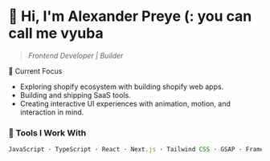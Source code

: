 # 👋 Hi, I'm Alexander Preye (: you can call me vyuba

> *Frontend Developer | Builder*

🧭 Current Focus
- Exploring shopify ecosystem with building shopify web apps.
- Building and shipping SaaS tools.
- Creating interactive UI experiences with animation, motion, and interaction in mind.

### 🧰 Tools I Work With
```ts
JavaScript · TypeScript · React · Next.js · Tailwind CSS · GSAP · Framer Motion · Liquid · Appwrite · Supabase · MongoDB
